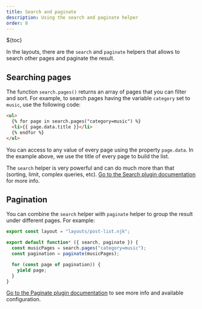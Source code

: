 ```yaml
---
title: Search and paginate
description: Using the search and paginate helper
order: 8
---
```


${toc}

In the layouts, there are the `search` and `paginate` helpers that allows to
search other pages and paginate the result.

## Searching pages

The function `search.pages()` returns an array of pages that you can filter and
sort. For example, to search pages having the variable `category` set to
`music`, use the following code:

```html
<ul>
  {% for page in search.pages("category=music") %}
  <li>{{ page.data.title }}</li>
  {% endfor %}
</ul>
```

You can access to any value of every page using the property `page.data`. In the
example above, we use the title of every page to build the list.

The `search` helper is very powerful and can do much more than that (sorting,
limit, complex queries, etc).
[Go to the Search plugin documentation](../../plugins/search.md) for more info.

## Pagination

You can combine the `search` helper with `paginate` helper to group the result
under different pages. For example:

```js
export const layout = "layouts/post-list.njk";

export default function* ({ search, paginate }) {
  const musicPages = search.pages("category=music");
  const pagination = paginate(musicPages);

  for (const page of pagination)) {
    yield page;
  }
}
```

[Go to the Paginate plugin documentation](../../plugins/paginate.md) to see more
info and available configuration.
